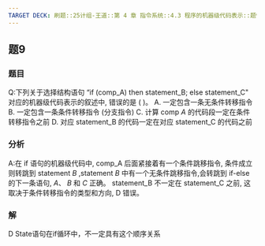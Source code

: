 ```yaml
---
TARGET DECK: 刷题::25计组-王道::第 4 章 指令系统::4.3 程序的机器级代码表示::题9
---
```

## 题9
### 题目
Q:下列关于选择结构语句 “if (comp_A) then statement_B; else statement_C" 对应的机器级代码表示的叙述中, 错误的是 ( )。
A. 一定包含一条无条件转移指令
B. 一定包含一条条件转移指令 (分支指令)
C. 计算 comp $A$ 的代码段一定在条件转移指令之前
D. 对应 statement_B 的代码一定在对应 statement_C 的代码之前
### 分析
A:在 if 语句的机器级代码中, comp_A 后面紧接着有一个条件跳移指令, 条件成立则转跳到 statement $B$ ,statement $B$ 中有一个无条件跳移指令,会转跳到 if-else 的下一条语句, $A\text{、}\;B$ 和 $C$ 正确。
statement_B 不一定在 statement_C 之前, 这取决于条件转移指令的类型和方向, D 错误。
### 解
D
State语句在if循环中，不一定具有这个顺序关系
<!--ID: 1727368450909-->
